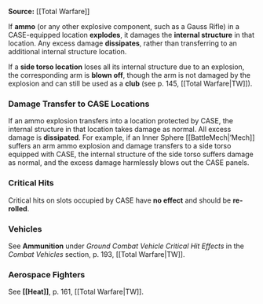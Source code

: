 **Source:** [[Total Warfare]]  

If **ammo** (or any other explosive component, such as a Gauss Rifle) in a CASE-equipped location **explodes**, it damages the **internal structure** in that location. Any excess damage **dissipates**, rather than transferring to an additional internal structure location.  

If a **side torso location** loses all its internal structure due to an explosion, the corresponding arm is **blown off**, though the arm is not damaged by the explosion and can still be used as a **club** (see p. 145, [[Total Warfare|TW]]).  

### Damage Transfer to CASE Locations  
If an ammo explosion transfers into a location protected by CASE, the internal structure in that location takes damage as normal. All excess damage is **dissipated**. For example, if an Inner Sphere [[BattleMech|’Mech]] suffers an arm ammo explosion and damage transfers to a side torso equipped with CASE, the internal structure of the side torso suffers damage as normal, and the excess damage harmlessly blows out the CASE panels.  

### Critical Hits  
Critical hits on slots occupied by CASE have **no effect** and should be **re-rolled**.  

### Vehicles  
See **Ammunition** under *Ground Combat Vehicle Critical Hit Effects* in the *Combat Vehicles* section, p. 193, [[Total Warfare|TW]].  

### Aerospace Fighters  
See **[[Heat]]**, p. 161, [[Total Warfare|TW]].  

